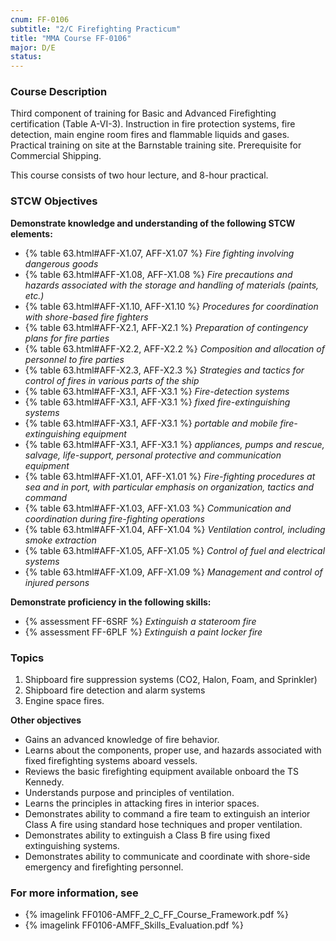 ```yaml
---
cnum: FF-0106
subtitle: "2/C Firefighting Practicum"
title: "MMA Course FF-0106"
major: D/E
status: 
---
```


### Course Description

Third component of training for Basic and Advanced Firefighting certification (Table A-VI-3). Instruction in fire protection systems, fire detection, main engine room fires and flammable liquids and gases. Practical training on site at the Barnstable training site. Prerequisite for Commercial Shipping.

This course consists of two hour lecture, and 8-hour practical.


### STCW Objectives

**Demonstrate knowledge and understanding of the following STCW elements:**

* {% table 63.html#AFF-X1.07, AFF-X1.07 %} *Fire fighting involving dangerous goods*
* {% table 63.html#AFF-X1.08, AFF-X1.08 %} *Fire precautions and hazards associated with the storage and handling of materials (paints, etc.)*
* {% table 63.html#AFF-X1.10, AFF-X1.10 %} *Procedures for coordination with shore-based fire fighters*
* {% table 63.html#AFF-X2.1, AFF-X2.1 %} *Preparation of contingency plans for fire parties*
* {% table 63.html#AFF-X2.2, AFF-X2.2 %} *Composition and allocation of personnel to fire parties*
* {% table 63.html#AFF-X2.3, AFF-X2.3 %} *Strategies and tactics for control of fires in various parts of the ship*
* {% table 63.html#AFF-X3.1, AFF-X3.1 %} *Fire-detection systems*
* {% table 63.html#AFF-X3.1, AFF-X3.1 %} *fixed fire-extinguishing systems*
* {% table 63.html#AFF-X3.1, AFF-X3.1 %} *portable and mobile fire-extinguishing equipment*
* {% table 63.html#AFF-X3.1, AFF-X3.1 %} *appliances, pumps and rescue, salvage, life-support, personal protective and communication equipment*
* {% table 63.html#AFF-X1.01, AFF-X1.01 %} *Fire-fighting procedures at sea and in port, with particular emphasis on organization, tactics and command*
* {% table 63.html#AFF-X1.03, AFF-X1.03 %} *Communication and coordination during fire-fighting operations*
* {% table 63.html#AFF-X1.04, AFF-X1.04 %} *Ventilation control, including smoke extraction*
* {% table 63.html#AFF-X1.05, AFF-X1.05 %} *Control of fuel and electrical systems*
* {% table 63.html#AFF-X1.09, AFF-X1.09 %} *Management and control of injured persons*

**Demonstrate proficiency in the following skills:**

* {% assessment FF-6SRF %} *Extinguish a stateroom fire*
* {% assessment FF-6PLF %} *Extinguish a paint locker fire*

### Topics

1.	Shipboard fire suppression systems (CO2, Halon, Foam, and Sprinkler)
2.	Shipboard fire detection and alarm systems 
3.	Engine space fires.



**Other objectives**

*	Gains an advanced knowledge of fire behavior.
*	Learns about the components, proper use, and hazards associated with fixed firefighting systems aboard vessels.
*	Reviews the basic firefighting equipment available onboard the TS Kennedy.
*	Understands purpose and principles of ventilation.
*	Learns the principles in attacking fires in interior spaces.
*	Demonstrates ability to command a fire team to extinguish an interior Class A fire using standard hose techniques and proper ventilation.
*	Demonstrates ability to extinguish a Class B fire using fixed extinguishing systems.
*	Demonstrates ability to communicate and coordinate with shore-side emergency and firefighting personnel.


### For more information, see 

* {% imagelink FF0106-AMFF_2_C_FF_Course_Framework.pdf %} 
* {% imagelink FF0106-AMFF_Skills_Evaluation.pdf %} 



